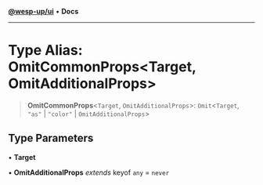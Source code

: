 [**@wesp-up/ui**](../README.md) • **Docs**

---

# Type Alias: OmitCommonProps\<Target, OmitAdditionalProps\>

> **OmitCommonProps**\<`Target`, `OmitAdditionalProps`\>: `Omit`\<`Target`, `"as"` \| `"color"` \| `OmitAdditionalProps`\>

## Type Parameters

• **Target**

• **OmitAdditionalProps** _extends_ keyof `any` = `never`

